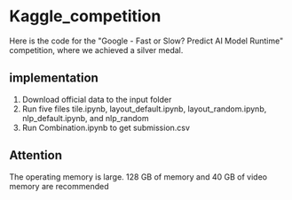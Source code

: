 # Kaggle_competition
Here is the code for the "Google - Fast or Slow? Predict AI Model Runtime" competition, where we achieved a silver medal.

## implementation
1. Download official data to the input folder
2. Run five files tile.ipynb, layout_default.ipynb, layout_random.ipynb, nlp_default.ipynb, and nlp_random
3. Run Combination.ipynb to get submission.csv

## Attention
The operating memory is large. 128 GB of memory and 40 GB of video memory are recommended
